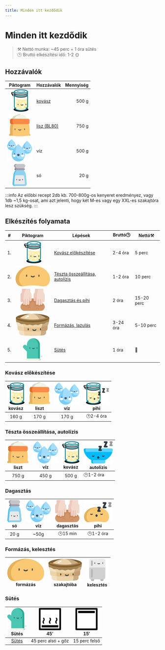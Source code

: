 ```yaml
---
title: Minden itt kezdődik
---
```


# Minden itt kezdődik
>⚒️ Nettó munka: ~45 perc + 1 óra sütés  
>🕒 Bruttó elkészítési idő: 1-2 🌞

## Hozzávalók

|Piktogram|Hozzávalók|Mennyiség|
|:---:|---|---:|
|![kovasz](../img/kovasz_36px.svg "kovász") | [kovász](https://www.google.com/search?q=kov%C3%A1sz+k%C3%A9sz%C3%ADt%C3%A9se)|500 g|
|![lisz](../img/liszt_36px.svg "liszt")|[lisz (BL80)](https://garatmalom.hu/shop/bl-80-kenyerliszt/ "A recept a garatmalom lisztjével lett kipróbálva")|750 g|
|![viz](../img/viz_36px.svg "víz")|víz|500 g|
|![so](../img/so_36px.svg "só")|só|20 g|

:::info
Az előbbi recept 2db kb. 700-800g-os kenyeret eredményez, vagy 1db ~1,5 kg-osat, ami azt jelenti, hogy két M-es vagy egy XXL-es szakajtóra lesz szükség.
:::

## Elkészítés folyamata
|#|Piktogram|Lépések|Bruttó🕒|Nettó⚒️|
|---|:---:|---|---|---|
|1. |![a](../img/kovasz_36px.svg)  |[Kovász előkészítése](./preparations)|2-4 óra|5 perc|
|2. |![a](../img/dough_36px.svg)   |[Tészta összeállítása, autolízis](./assembly)|1-2 óra|10 perc|
|3. |![a](../img/knead_36px.svg)   |[Dagasztás és pihi](./kneading)|2 óra|15-20 perc|
|4. |![a](../img/szakajto_36px.svg)|[Formázás, lazulás](./formatting)|3-24 óra|5-10 perc|
|5. |![a](../img/glove_36px.svg)   |[Sütés](./baking)|1 óra|👀|

### Kovász előkészítése
|![kovasz](../img/kovasz_36px.svg "kovász") <br/>kovász|![lisz](../img/liszt_36px.svg "liszt")<br/>liszt|![viz](../img/viz_36px.svg "víz")<br/>víz|![kovasz](../img/kovasz_sleeps_36px.svg "fermentálás") <br/>pihi|
|:---:|:---:|:---:|:---:|
|160 g|170 g|170 g|🕑2-4 óra|

### Tészta összeállítása, autolízis
|![lisz](../img/liszt_36px.svg "liszt")<br/>liszt|![viz](../img/viz_36px.svg "víz")<br/>víz|![kovasz](../img/kovasz_36px.svg "kovász") <br/>kovász|![tal](../img/tal_sleeps_36px.svg "autolízis") <br/>autolízis|
|:---:|:---:|:---:|---|
|750 g|450 g|500 g|🕑1-2 óra|

### Dagasztás
|![so](../img/so_36px.svg "só")<br/>só|![viz](../img/viz_36px.svg "egy kis víz") <br/>víz|![knead](../img/knead_36px.svg "dagasztás")<br/>dagasztás|![knead](../img/dough_sleeps_36px.svg "pihi a dagasztótálban")<br/>pihi|
|:---:|:---:|:---:|:---:|
|20 g|~50g|🕒15 min|🕑1-2 óra|

### Formázás, kelesztés
|![dough](../img/dough_36px.svg "formázás")<br/>formázás|![szakajto](../img/szakajto_36px.svg "szakajtó") <br/>szakajtóba|![huto](../img/fridge_36px.svg "kelesztés")<br/>kelesztés|
|:---:|:---:|:---:|

### Sütés
|![kesztyupajti](../img/glove_36px.svg "Sütés")<br/>Sütés|![alsosutes](../img/sutes_also_goz_36px.svg "alsó sütés gőzben")<br/>45′|![felsosutes](../img/sutes_felsoe_36px.svg "felső sütés")<br/>15′|
|:---:|:---:|:---:|
|[Sütés](./baking)|45 perc alsó + gőz|15 perc felső|



